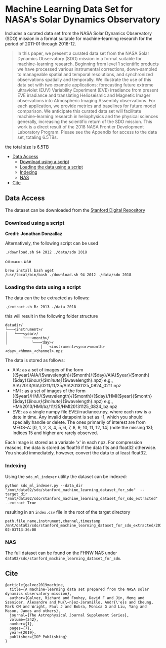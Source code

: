 # Machine Learning Data Set for NASA's Solar Dynamics Observatory <!-- omit in toc -->

Includes a curated data set from the NASA Solar Dynamics Observatory (SDO) mission in a format suitable for machine-learning research for the period of 2011-01 through 2018-12. 

>In this paper, we present a curated data set from the NASA Solar Dynamics Observatory (SDO) mission in a format suitable for machine-learning research. Beginning from level 1 scientific products we have processed various instrumental corrections, down-sampled to manageable spatial and temporal resolutions, and synchronized observations spatially and temporally. We illustrate the use of this data set with two example applications: forecasting future extreme ultraviolet (EUV) Variability Experiment (EVE) irradiance from present EVE irradiance and translating Helioseismic and Magnetic Imager observations into Atmospheric Imaging Assembly observations. For each application, we provide metrics and baselines for future model comparison. We anticipate this curated data set will facilitate machine-learning research in heliophysics and the physical sciences generally, increasing the scientific return of the SDO mission. This work is a direct result of the 2018 NASA Frontier Development Laboratory Program. Please see the Appendix for access to the data set, totaling 6.5TBs.

the total size is 6.5TB

- [Data Access](#data-access)
  - [Download using a script](#download-using-a-script)
  - [Loading the data using a script](#loading-the-data-using-a-script)
  - [Indexing](#indexing)
  - [NAS](#nas)
- [Cite](#cite)

## Data Access

The dataset can be downloaded from the [Stanford Digital Repository](https://purl.stanford.edu/nk828sc2920)

### Download using a script

__Credit: Jonathan Donzallaz__

Alternatively, the following script can be used

```
./download.sh 94 2012 ./data/sdo 2018
```

on `macos` use

```
brew install bash wget
/usr/local/bin/bash ./download.sh 94 2012 ./data/sdo 2018
```

### Loading the data using a script

The data can the be extracted as follows:

```
./extract.sh Bz 2013 ./data 2018
```

this will result in the following folder structure

```
datadir/
└───<instrument>/
│   └───<year>/
│       └───<month>/
│           └───<day>/
                │   <instrument><year><month><day>_<hhmm>_<channel>.npz
```

The data is stored as follows:

- AIA: as a set of images of the form ({$year}/AIA/{$wavelength}/{$month}/{$day}/AIA{$year}{$month}{$day}_{$hour}{$minute}_{$wavelength}.npz) e.g., AIA/2013/AIA/0211/11/25/AIA20131125_0824_0211.npz
- HMI : as a set of images of the form ({$year}/HMI/{$wavelength}/{$month}/{$day}/HMI{$year}{$month}{$day}_{$hour}{$minute}_{$wavelength}.npz) e.g., HMI/2013/HMI/bz/11/25/HMI20131125_0824_bz.npz
- EVE: as a single numpy file EVE/irradiance.npy, where each row is a date in time. Any invalid datapoint is set as -1, which you should specially handle or delete. The ones primarily of interest are from MEGS-A: [0, 1, 2, 3, 4, 5, 6, 7, 8, 9, 10, 11, 12, 14] (note the missing 13); Indices 15 and higher are rarely observed.

Each image is stored as a variable 'x' in each npz. For compression reasons, the data is stored as float16 if the data fits and float32 otherwise. You should immediately, however, convert the data to at least float32.


### Indexing

Using the `sdo_ml_indexer` utility the dataset can be indexed:

```
python sdo_ml_indexer.py --data_dir "/mnt/data02/sdo/stanford_machine_learning_dataset_for_sdo"  --target_dir "/mnt/data02/sdo/stanford_machine_learning_dataset_for_sdo_extracted" --extract True
```

resulting in an `index.csv` file in the root of the target directory

```
path,file_name,instrument,channel,timestamp
/mnt/data02/sdo/stanford_machine_learning_dataset_for_sdo_extracted/2015/02/03/HMI20150203_1336_bx.npz,HMI20150203_1336_bx.npz,HMI,bx,2015-02-03T13:36:00
```

### NAS

The full dataset can be found on the FHNW NAS under `data02/sdo/stanford_machine_learning_dataset_for_sdo`.

## Cite

```
@article{galvez2019machine,
  title={A machine-learning data set prepared from the NASA solar dynamics observatory mission},
  author={Galvez, Richard and Fouhey, David F and Jin, Meng and Szenicer, Alexandre and Mu{\~n}oz-Jaramillo, Andr{\'e}s and Cheung, Mark CM and Wright, Paul J and Bobra, Monica G and Liu, Yang and Mason, James and others},
  journal={The Astrophysical Journal Supplement Series},
  volume={242},
  number={1},
  pages={7},
  year={2019},
  publisher={IOP Publishing}
}
```

